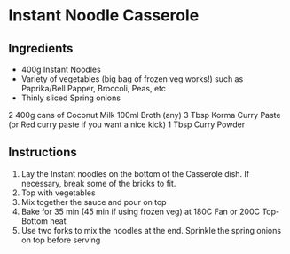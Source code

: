 # Instant Noodle Casserole

## Ingredients
* 400g Instant Noodles
* Variety of vegetables (big bag of frozen veg works!) such as Paprika/Bell Papper, Broccoli, Peas, etc
* Thinly sliced Spring onions

2 400g cans of Coconut Milk
100ml Broth (any)
3 Tbsp Korma Curry Paste (or Red curry paste if you want a nice kick)
1 Tbsp Curry Powder

## Instructions
1. Lay the Instant noodles on the bottom of the Casserole dish. If necessary, break some of the bricks to fit.
2. Top with vegetables
3. Mix together the sauce and pour on top
4. Bake for 35 min (45 min if using frozen veg) at 180C Fan or 200C Top-Bottom heat
5. Use two forks to mix the noodles at the end. Sprinkle the spring onions on top before serving
